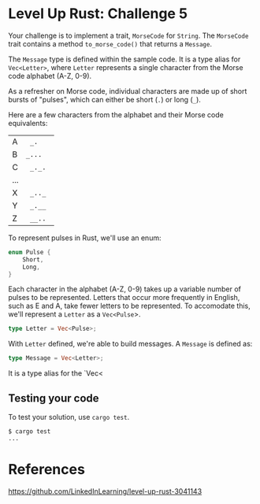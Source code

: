 # Level Up Rust: Challenge 5

Your challenge is to implement a trait, `MorseCode` for `String`.
The `MorseCode` trait contains a method `to_morse_code()` that
returns a `Message`.

The `Message` type is defined within the sample code. It is a
type alias for `Vec<Letter>`, where `Letter` represents a single
character from the Morse code alphabet (A-Z, 0-9).

As a refresher on Morse code, individual characters are made up
of short bursts of "pulses", which can either be short (`.`) or
long (`_`).

Here are a few characters from the alphabet and their Morse code
equivalents:

<table>
  <tr><td>A</td><td><code> _. </code></td></tr>
<tr><td>B</td><td><code>_... </code></td></tr>
  <tr><td>C</td><td><code> _._. </code></td></tr>
  <tr><td colspan=2>...</td></tr>
  <tr><td>X</td><td><code> _.._ </code></td></tr>
  <tr><td>Y</td><td><code> _.__ </code></td></tr>
  <tr><td>Z</td><td><code> __.. </code></td></tr>
</table>

To represent pulses in Rust, we'll use an enum:

```rust
enum Pulse {
    Short,
    Long,
}
```

Each character in the alphabet (A-Z, 0-9) takes up a variable number
of pulses to be represented. Letters that occur more frequently in
English, such as E and A, take fewer letters to be represented. To
accomodate this, we'll represent a `Letter` as a `Vec<Pulse`>.

```rust
type Letter = Vec<Pulse>;
```

With `Letter` defined, we're able to build messages. A `Message` is
defined as:

```rust
type Message = Vec<Letter>;
```

It is a
type alias for the `Vec<

## Testing your code

To test your solution, use `cargo test`.

```console
$ cargo test
...
```

# References
https://github.com/LinkedInLearning/level-up-rust-3041143
